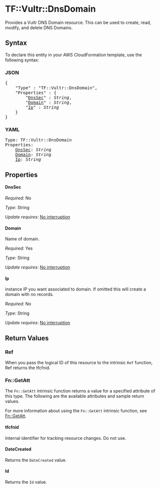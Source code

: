 # TF::Vultr::DnsDomain

Provides a Vultr DNS Domain resource. This can be used to create, read, modify, and delete DNS Domains.

## Syntax

To declare this entity in your AWS CloudFormation template, use the following syntax:

### JSON

<pre>
{
    "Type" : "TF::Vultr::DnsDomain",
    "Properties" : {
        "<a href="#dnssec" title="DnsSec">DnsSec</a>" : <i>String</i>,
        "<a href="#domain" title="Domain">Domain</a>" : <i>String</i>,
        "<a href="#ip" title="Ip">Ip</a>" : <i>String</i>
    }
}
</pre>

### YAML

<pre>
Type: TF::Vultr::DnsDomain
Properties:
    <a href="#dnssec" title="DnsSec">DnsSec</a>: <i>String</i>
    <a href="#domain" title="Domain">Domain</a>: <i>String</i>
    <a href="#ip" title="Ip">Ip</a>: <i>String</i>
</pre>

## Properties

#### DnsSec

_Required_: No

_Type_: String

_Update requires_: [No interruption](https://docs.aws.amazon.com/AWSCloudFormation/latest/UserGuide/using-cfn-updating-stacks-update-behaviors.html#update-no-interrupt)

#### Domain

Name of domain.

_Required_: Yes

_Type_: String

_Update requires_: [No interruption](https://docs.aws.amazon.com/AWSCloudFormation/latest/UserGuide/using-cfn-updating-stacks-update-behaviors.html#update-no-interrupt)

#### Ip

instance IP you want associated to domain. If omitted this will create a domain with no records.

_Required_: No

_Type_: String

_Update requires_: [No interruption](https://docs.aws.amazon.com/AWSCloudFormation/latest/UserGuide/using-cfn-updating-stacks-update-behaviors.html#update-no-interrupt)

## Return Values

### Ref

When you pass the logical ID of this resource to the intrinsic `Ref` function, Ref returns the tfcfnid.

### Fn::GetAtt

The `Fn::GetAtt` intrinsic function returns a value for a specified attribute of this type. The following are the available attributes and sample return values.

For more information about using the `Fn::GetAtt` intrinsic function, see [Fn::GetAtt](https://docs.aws.amazon.com/AWSCloudFormation/latest/UserGuide/intrinsic-function-reference-getatt.html).

#### tfcfnid

Internal identifier for tracking resource changes. Do not use.

#### DateCreated

Returns the <code>DateCreated</code> value.

#### Id

Returns the <code>Id</code> value.


